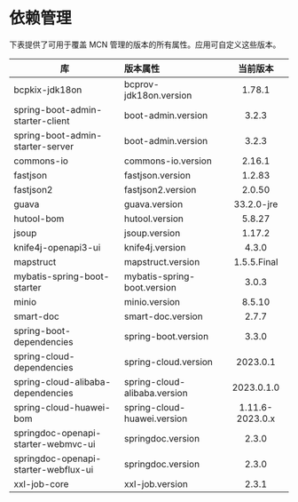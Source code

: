 # 依赖管理

下表提供了可用于覆盖 MCN 管理的版本的所有属性。应用可自定义这些版本。

| 库                                    | 版本属性                         |      当前版本       |
|--------------------------------------|:-----------------------------|:---------------:|
| bcpkix-jdk18on                       | bcprov-jdk18on.version       |     1.78.1      |
| spring-boot-admin-starter-client     | boot-admin.version           |      3.2.3      |
| spring-boot-admin-starter-server     | boot-admin.version           |      3.2.3      |
| commons-io                           | commons-io.version           |     2.16.1      |
| fastjson                             | fastjson.version             |     1.2.83      |
| fastjson2                            | fastjson2.version            |     2.0.50      |
| guava                                | guava.version                |   33.2.0-jre    |
| hutool-bom                           | hutool.version               |     5.8.27      |
| jsoup                                | jsoup.version                |     1.17.2      |
| knife4j-openapi3-ui                  | knife4j.version              |      4.3.0      |
| mapstruct                            | mapstruct.version            |   1.5.5.Final   |
| mybatis-spring-boot-starter          | mybatis-spring-boot.version  |      3.0.3      |
| minio                                | minio.version                |     8.5.10      |
| smart-doc                            | smart-doc.version            |      2.7.7      |
| spring-boot-dependencies             | spring-boot.version          |      3.3.0      |
| spring-cloud-dependencies            | spring-cloud.version         |    2023.0.1     |
| spring-cloud-alibaba-dependencies    | spring-cloud-alibaba.version |   2023.0.1.0    |
| spring-cloud-huawei-bom              | spring-cloud-huawei.version  | 1.11.6-2023.0.x |
| springdoc-openapi-starter-webmvc-ui  | springdoc.version            |      2.3.0      |
| springdoc-openapi-starter-webflux-ui | springdoc.version            |      2.3.0      |
| xxl-job-core                         | xxl-job.version              |      2.3.1      |